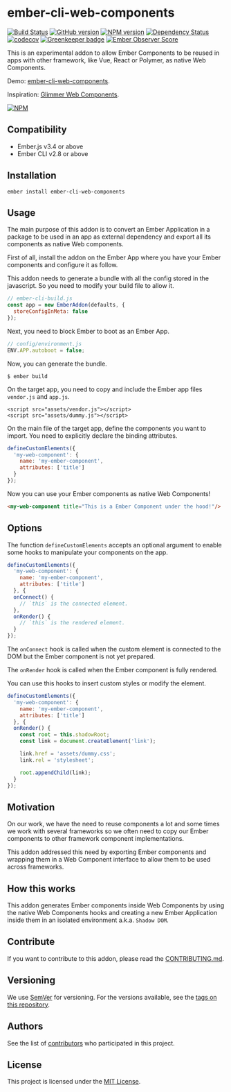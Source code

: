 ember-cli-web-components
==============================================================================

[![Build Status](https://travis-ci.com/BBVAEngineering/ember-cli-web-components.svg?branch=master)](https://travis-ci.com/BBVAEngineering/ember-cli-web-components)
[![GitHub version](https://badge.fury.io/gh/BBVAEngineering%2Fember-cli-web-components.svg)](https://badge.fury.io/gh/BBVAEngineering%2Fember-cli-web-components)
[![NPM version](https://badge.fury.io/js/ember-cli-web-components.svg)](https://badge.fury.io/js/ember-cli-web-components)
[![Dependency Status](https://david-dm.org/BBVAEngineering/ember-cli-web-components.svg)](https://david-dm.org/BBVAEngineering/ember-cli-web-components)
[![codecov](https://codecov.io/gh/BBVAEngineering/ember-cli-web-components/branch/master/graph/badge.svg)](https://codecov.io/gh/BBVAEngineering/ember-cli-web-components)
[![Greenkeeper badge](https://badges.greenkeeper.io/BBVAEngineering/ember-cli-web-components.svg)](https://greenkeeper.io/)
[![Ember Observer Score](https://emberobserver.com/badges/ember-cli-web-components.svg)](https://emberobserver.com/addons/ember-cli-web-components)

This is an experimental addon to allow Ember Components to be reused in apps with other framework, like Vue, React or Polymer, as native Web Components.

Demo: [ember-cli-web-components](https://bbvaengineering.github.io/ember-cli-web-components).

Inspiration: [Glimmer Web Components](https://github.com/glimmerjs/glimmer-web-component).

[![NPM](https://nodei.co/npm/ember-cli-web-components.png?downloads=true&downloadRank=true)](https://nodei.co/npm/ember-cli-web-components/)


Compatibility
------------------------------------------------------------------------------

* Ember.js v3.4 or above
* Ember CLI v2.8 or above


Installation
------------------------------------------------------------------------------

```
ember install ember-cli-web-components
```


Usage
------------------------------------------------------------------------------

The main purpose of this addon is to convert an Ember Application in a package to be used in an app as external dependency and export all its components as native Web components.

First of all, install the addon on the Ember App where you have your Ember components and configure it as follow.

This addon needs to generate a bundle with all the config stored in the javascript. So you need to modify your build file to allow it.

```js
// ember-cli-build.js
const app = new EmberAddon(defaults, {
  storeConfigInMeta: false
});
```

Next, you need to block Ember to boot as an Ember App.

```js
// config/environment.js
ENV.APP.autoboot = false;
```

Now, you can generate the bundle.

```
$ ember build
```

On the target app, you need to copy and include the Ember app files `vendor.js` and `app.js`.

```
<script src="assets/vendor.js"></script>
<script src="assets/dummy.js"></script>
```

On the main file of the target app, define the components you want to import. You need to explicitly declare the binding attributes.

```js
defineCustomElements({
  'my-web-component': {
    name: 'my-ember-component',
    attributes: ['title']
  }
});
```

Now you can use your Ember components as native Web Components!

```html
<my-web-component title="This is a Ember Component under the hood!"/>
```

Options
------------------------------------------------------------------------------

The function `defineCustomElements` accepts an optional argument to enable some hooks to manipulate your components on the app.

```js
defineCustomElements({
  'my-web-component': {
    name: 'my-ember-component',
    attributes: ['title']
  }, {
  onConnect() {
    // `this` is the connected element.
  },
  onRender() {
    // `this` is the rendered element.
  }
});
```

The `onConnect` hook is called when the custom element is connected to the DOM but the Ember component is not yet prepared.

The `onRender` hook is called when the Ember component is fully rendered.

You can use this hooks to insert custom styles or modify the element.

```js
defineCustomElements({
  'my-web-component': {
    name: 'my-ember-component',
    attributes: ['title']
  }, {
  onRender() {
    const root = this.shadowRoot;
    const link = document.createElement('link');

    link.href = 'assets/dummy.css';
    link.rel = 'stylesheet';

    root.appendChild(link);
  }
});
```


Motivation
------------------------------------------------------------------------------

On our work, we have the need to reuse components a lot and some times we work with several frameworks so we often need to copy our Ember components to other framework component implementations.

This addon addressed this need by exporting Ember components and wrapping them in a Web Component interface to allow them to be used across frameworks.


How this works
------------------------------------------------------------------------------

This addon generates Ember components inside Web Components by using the native Web Components hooks and creating a new Ember Application inside them in an isolated environment a.k.a. `Shadow DOM`.


Contribute
------------------------------------------------------------------------------

If you want to contribute to this addon, please read the [CONTRIBUTING.md](CONTRIBUTING.md).


Versioning
------------------------------------------------------------------------------

We use [SemVer](http://semver.org/) for versioning. For the versions available, see the [tags on this repository](https://github.com/BBVAEngineering/ember-cli-web-components/tags).


Authors
------------------------------------------------------------------------------

See the list of [contributors](https://github.com/BBVAEngineering/ember-cli-web-components/graphs/contributors) who participated in this project.


License
------------------------------------------------------------------------------

This project is licensed under the [MIT License](LICENSE.md).
